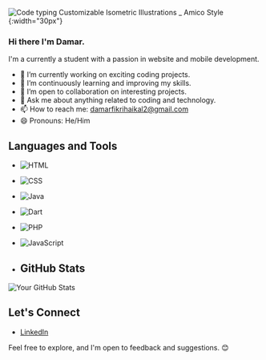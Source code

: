 ![Code typing Customizable Isometric Illustrations _ Amico Style](https://github.com/Shade2012/Shade2012/assets/123221071/901e29a9-270f-456f-8c87-b90f55089f86){:width="30px"}



### Hi there I'm Damar.
I'm a currently a student with a passion in website and mobile development.

- 🔭 I’m currently working on exciting coding projects.
- 🌱 I’m continuously learning and improving my skills.
- 👯 I’m open to collaboration on interesting projects.
- 💬 Ask me about anything related to coding and technology.
- 📫 How to reach me: damarfikrihaikal2@gmail.com
- 😄 Pronouns: He/Him

## Languages and Tools

- ![HTML](https://img.shields.io/badge/HTML5-E34F26?style=flat&logo=html5&logoColor=white)
- ![CSS](https://img.shields.io/badge/CSS3-1572B6?style=flat&logo=css3&logoColor=white)
- ![Java](https://img.shields.io/badge/Java-007396?style=flat&logo=java&logoColor=white)
- ![Dart](https://img.shields.io/badge/Dart-0175C2?style=flat&logo=dart&logoColor=white)
- ![PHP](https://img.shields.io/badge/PHP-777BB4?style=flat&logo=php&logoColor=white)
- ![JavaScript](https://img.shields.io/badge/JavaScript-F7DF1E?style=flat&logo=javascript&logoColor=black)


- ## GitHub Stats

![Your GitHub Stats](https://github-readme-stats.vercel.app/api?username=Shade2012&show_icons=true&theme=radical)

## Let's Connect

- [LinkedIn](https://www.linkedin.com/in/damar-fikri-haikal-539b65294/)


Feel free to explore, and I'm open to feedback and suggestions. 😊

